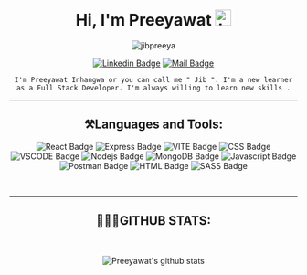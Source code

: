 <h1 align="center">Hi, I'm Preeyawat <img src="https://user-images.githubusercontent.com/1303154/88677602-1635ba80-d120-11ea-84d8-d263ba5fc3c0.gif" width="28px" height="28px" alt="hi">
</h1>

<p align="center"> 
    <img src="https://komarev.com/ghpvc/?username=jibpreeya&label=Profile%20views&color=0e75b6&style=flat" alt="jibpreeya" />
</p>
<p align="center">

<div align="center">

[![Linkedin Badge](https://img.shields.io/badge/-Preeywat.inh-0e76a8?style=flat&labelColor=0e76a8&logo=linkedin&logoColor=white)](https://www.linkedin.com/in/preeyawat-inh)  [![Mail Badge](https://img.shields.io/badge/-Preeyawat-c0392b?style=flat&labelColor=c0392b&logo=gmail&logoColor=white)](mailto:preeyawat.inh@gmail.com)

</p>


    I'm Preeyawat Inhangwa or you can call me " Jib ". I'm a new learner as a Full Stack Developer. I'm always willing to learn new skills .



<hr/>


<h2 align="center">⚒️Languages and Tools:</h2>



![React Badge](https://img.shields.io/badge/React-20232A?style=for-the-badge&logo=react&logoColor=61DAFB)
![Express Badge](https://img.shields.io/badge/Express.js-404D59?style=for-the-badge&)
![VITE Badge](https://img.shields.io/badge/Vite-B73BFE?style=for-the-badge&logo=vite&logoColor=FFD62E)
![CSS Badge](https://img.shields.io/badge/CSS-1572B6?style=for-the-badge&logo=css3&logoColor=white)
![VSCODE Badge](https://img.shields.io/badge/VSCode-0078D4?style=for-the-badge&logo=visual%20studio%20code&logoColor=white)
![Nodejs Badge](https://img.shields.io/badge/-Nodejs-3C873A?style=for-the-badge&)
![MongoDB Badge](https://img.shields.io/badge/-MongoDB-4EA94B?style=for-the-badge&labelColor=black&logo=MongoDBlogo=mongodb&logoColor=white)
![Javascript Badge](https://img.shields.io/badge/JSS-F7DF1E?style=for-the-badge&logo=JSS&logoColor=white)
![Postman Badge](https://img.shields.io/badge/Postman-FF6C37?style=for-the-badge&logo=Postman&logoColor=white)
![HTML Badge](https://img.shields.io/badge/HTML5-E34F26?style=for-the-badge&logo=html5&logoColor=white)
![SASS Badge](https://img.shields.io/badge/Sass-CC6699?style=for-the-badge&logo=sass&logoColor=white)



<br>
<hr />

<h2 align="center">👩🏻‍💻GITHUB STATS:</h2>

<br/>

![Preeyawat's github stats](https://github-readme-stats.vercel.app/api?username=Jibpreeya&count_private=true&theme=aura&show_icons=true)







